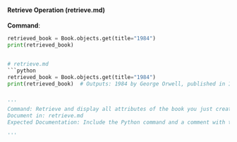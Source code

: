 

#### Retrieve Operation (retrieve.md)

**Command**:
```python
retrieved_book = Book.objects.get(title="1984")
print(retrieved_book)


# retrieve.md
```python
retrieved_book = Book.objects.get(title="1984")
print(retrieved_book)  # Outputs: 1984 by George Orwell, published in 1949


'''
Command: Retrieve and display all attributes of the book you just created.
Document in: retrieve.md
Expected Documentation: Include the Python command and a comment with the expected output showing the details of the book.

'''